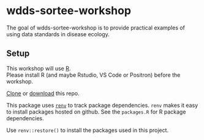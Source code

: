 
# wdds-sortee-workshop

<!-- badges: start -->
<!-- badges: end -->

The goal of wdds-sortee-workshop is to provide practical examples of using
data standards in disease ecology.

## Setup

This workshop will use [R](https://cloud.r-project.org/).  
Please install R (and maybe Rstudio, VS Code or Positron) before the workshop. 

[Clone](https://docs.github.com/en/repositories/creating-and-managing-repositories/cloning-a-repository) or [download](https://github.com/viralemergence/wdds-sortee-workshop/archive/refs/heads/main.zip) this repo.

This package uses [`renv`](https://rstudio.github.io/renv/) to track package dependencies. 
`renv` makes it easy to install packages hosted on github. 
See the `packages.R` for R package dependencies.

Use `renv::restore()` to install the packages used in this project.

